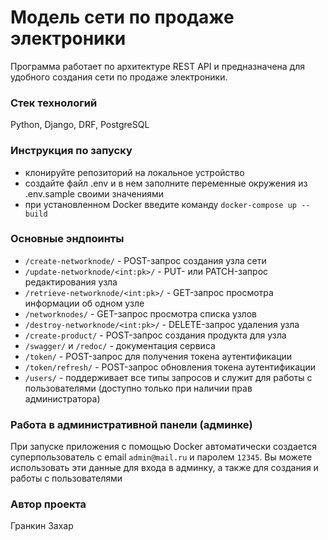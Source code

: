 # Модель сети по продаже электроники

Программа работает по архитектуре REST API и предназначена для удобного
создания сети по продаже электроники.

### Стек технологий

Python, Django, DRF, PostgreSQL

### Инструкция по запуску

- клонируйте репозиторий на локальное устройство
- создайте файл .env и в нем заполните переменные окружения из .env.sample своими значениями
- при установленном Docker введите команду `docker-compose up --build`

### Основные эндпоинты

- `/create-networknode/` - POST-запрос создания узла сети
- `/update-networknode/<int:pk>/` - PUT- или PATCH-запрос редактирования узла
- `/retrieve-networknode/<int:pk>/` - GET-запрос просмотра информации об одном узле
- `/networknodes/` - GET-запрос просмотра списка узлов
- `/destroy-networknode/<int:pk>/` - DELETE-запрос удаления узла
- `/create-product/` - POST-запрос создания продукта для узла
-  `/swagger/` и `/redoc/` - документация сервиса
- `/token/` - POST-запрос для получения токена аутентификации
- `/token/refresh/` - POST-запрос обновления токена аутентификации
- `/users/` - поддерживает все типы запросов и служит для работы с пользователями (доступно только при наличии прав администратора)

### Работа в административной панели (админке)

При запуске приложения с помощью Docker автоматически создается суперпользователь
с email `admin@mail.ru` и паролем `12345`. Вы можете использовать эти данные для входа в админку, а также для создания и работы с
пользователями

### Автор проекта

Гранкин Захар
